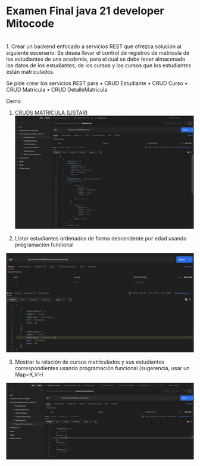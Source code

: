 # Examen Final java 21 developer Mitocode
 </br>
1. Crear un backend enfocado a servicios REST que ofrezca solución al siguiente escenario:
Se desea llevar el control de registros de matrícula de los estudiantes de una academia,
para el cual se debe tener almacenado los datos de los estudiantes, de los cursos y los
cursos que los estudiantes están matriculados.

Se pide crear los servicios REST para
• CRUD Estudiante
• CRUD Curso
• CRUD Matricula
• CRUD DetalleMatricula


 Demo  </br>

  1. CRUDS MATRICULA (LISTAR)
  ![Crudjsp](https://github.com/rcaichihua/proyecto_final_javadev/blob/main/src/main/java/com/caichihua/trabajo_final_caichihua/evidencias/listarMatricula.png)
  
  1. Listar estudiantes ordenados de forma descendente por edad usando programación
funcional

 ![Crudjsp](https://github.com/rcaichihua/proyecto_final_javadev/blob/main/src/main/java/com/caichihua/trabajo_final_caichihua/evidencias/listarOrdenDescEstudiantes.png)
 
  3. Mostrar la relación de cursos matriculados y sus estudiantes correspondientes
usando programación funcional (sugerencia, usar un Map<K,V>)


 ![Crudjsp](https://github.com/rcaichihua/proyecto_final_javadev/blob/main/src/main/java/com/caichihua/trabajo_final_caichihua/evidencias/listarRelacionCursoMatriculadoEstudiante.png)
